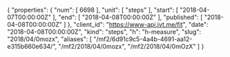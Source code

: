 {
  "properties": {
    "num": [
      6698
    ],
    "unit": [
      "steps"
    ],
    "start": [
      "2018-04-07T00:00:00Z"
    ],
    "end": [
      "2018-04-08T00:00:00Z"
    ],
    "published": [
      "2018-04-08T00:00:00Z"
    ]
  },
  "client_id": "https://www-api.jvt.me/fit",
  "date": "2018-04-08T00:00:00Z",
  "kind": "steps",
  "h": "h-measure",
  "slug": "2018/04/0mozx",
  "aliases": [
    "/mf2/6d91c9c5-4a4b-4691-aa12-e315b660e634/",
    "/mf2/2018/04/0mozx",
    "/mf2/2018/04/0mOzX"
  ]
}
